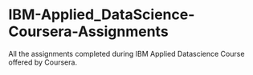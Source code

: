 # IBM-Applied_DataScience-Coursera-Assignments
All the assignments completed during IBM Applied Datascience Course offered by Coursera.
